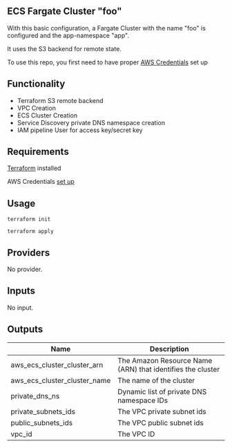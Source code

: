 ## ECS Fargate Cluster "foo"

With this basic configuration, a Fargate Cluster with the name "foo"
is configured and the app-namespace "app".

It uses the S3 backend for remote state.

To use this repo, you first need to have proper [AWS Credentials](https://docs.aws.amazon.com/powershell/latest/userguide/pstools-appendix-sign-up.html) set up

## Functionality
- Terraform S3 remote backend
- VPC Creation
- ECS Cluster Creation
- Service Discovery private DNS namespace creation
- IAM pipeline User for access key/secret key

## Requirements

[Terraform](https://www.terraform.io/downloads.html) installed

AWS Credentials [set up](https://docs.aws.amazon.com/sdk-for-java/v1/developer-guide/setup-credentials.html)

## Usage
`terraform init`

`terraform apply`

## Providers

No provider.

## Inputs

No input.

## Outputs

| Name | Description |
|------|-------------|
| aws\_ecs\_cluster\_cluster\_arn | The Amazon Resource Name (ARN) that identifies the cluster |
| aws\_ecs\_cluster\_cluster\_name | The name of the cluster |
| private\_dns\_ns | Dynamic list of private DNS namespace IDs |
| private\_subnets\_ids | The VPC private subnet ids |
| public\_subnets\_ids | The VPC public subnet ids |
| vpc\_id | The VPC ID |

